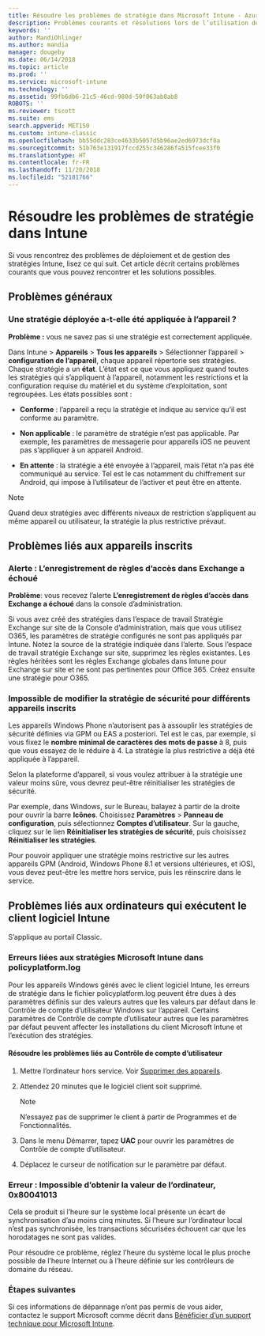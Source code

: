 ```yaml
---
title: Résoudre les problèmes de stratégie dans Microsoft Intune - Azure | Microsoft Docs
description: Problèmes courants et résolutions lors de l’utilisation de stratégies dans Microsoft Intune
keywords: ''
author: MandiOhlinger
ms.author: mandia
manager: dougeby
ms.date: 06/14/2018
ms.topic: article
ms.prod: ''
ms.service: microsoft-intune
ms.technology: ''
ms.assetid: 99fb6db6-21c5-46cd-980d-50f063ab8ab8
ROBOTS: ''
ms.reviewer: tscott
ms.suite: ems
search.appverid: MET150
ms.custom: intune-classic
ms.openlocfilehash: bb55ddc283ce4633b5057d5b96ae2ed6973dcf8a
ms.sourcegitcommit: 51b763e131917fccd255c346286fa515fcee33f0
ms.translationtype: HT
ms.contentlocale: fr-FR
ms.lasthandoff: 11/20/2018
ms.locfileid: "52181766"
---
```

# <a name="troubleshoot-policies-in-intune"></a>Résoudre les problèmes de stratégie dans Intune

Si vous rencontrez des problèmes de déploiement et de gestion des stratégies Intune, lisez ce qui suit. Cet article décrit certains problèmes courants que vous pouvez rencontrer et les solutions possibles.

## <a name="general-issues"></a>Problèmes généraux

### <a name="was-a-deployed-policy-applied-to-the-device"></a>Une stratégie déployée a-t-elle été appliquée à l’appareil ?
**Problème :** vous ne savez pas si une stratégie est correctement appliquée.

Dans Intune > **Appareils** > **Tous les appareils** > Sélectionner l’appareil > **configuration de l’appareil**, chaque appareil répertorie ses stratégies. Chaque stratégie a un **état**. L’état est ce que vous appliquez quand toutes les stratégies qui s’appliquent à l’appareil, notamment les restrictions et la configuration requise du matériel et du système d’exploitation, sont regroupées. Les états possibles sont :

- **Conforme** : l’appareil a reçu la stratégie et indique au service qu’il est conforme au paramètre.

- **Non applicable** : le paramètre de stratégie n’est pas applicable. Par exemple, les paramètres de messagerie pour appareils iOS ne peuvent pas s’appliquer à un appareil Android.

- **En attente** : la stratégie a été envoyée à l’appareil, mais l’état n’a pas été communiqué au service. Tel est le cas notamment du chiffrement sur Android, qui impose à l’utilisateur de l’activer et peut être en attente.

> [!NOTE]
> Quand deux stratégies avec différents niveaux de restriction s’appliquent au même appareil ou utilisateur, la stratégie la plus restrictive prévaut.

## <a name="issues-with-enrolled-devices"></a>Problèmes liés aux appareils inscrits

### <a name="alert-saving-of-access-rules-to-exchange-has-failed"></a>Alerte : L’enregistrement de règles d’accès dans Exchange a échoué
**Problème**: vous recevez l’alerte **L’enregistrement de règles d’accès dans Exchange a échoué** dans la console d’administration.

Si vous avez créé des stratégies dans l’espace de travail Stratégie Exchange sur site de la Console d’administration, mais que vous utilisez O365, les paramètres de stratégie configurés ne sont pas appliqués par Intune. Notez la source de la stratégie indiquée dans l’alerte.  Sous l’espace de travail stratégie Exchange sur site, supprimez les règles existantes. Les règles héritées sont les règles Exchange globales dans Intune pour Exchange sur site et ne sont pas pertinentes pour Office 365. Créez ensuite une stratégie pour O365.

### <a name="cannot-change-security-policy-for-various-enrolled-devices"></a>Impossible de modifier la stratégie de sécurité pour différents appareils inscrits
Les appareils Windows Phone n’autorisent pas à assouplir les stratégies de sécurité définies via GPM ou EAS a posteriori. Tel est le cas, par exemple, si vous fixez le **nombre minimal de caractères des mots de passe** à 8, puis que vous essayez de le réduire à 4. La stratégie la plus restrictive a déjà été appliquée à l’appareil.

Selon la plateforme d’appareil, si vous voulez attribuer à la stratégie une valeur moins sûre, vous devrez peut-être réinitialiser les stratégies de sécurité.

Par exemple, dans Windows, sur le Bureau, balayez à partir de la droite pour ouvrir la barre **Icônes**. Choisissez **Paramètres** > **Panneau de configuration**, puis sélectionnez **Comptes d’utilisateur**. Sur la gauche, cliquez sur le lien **Réinitialiser les stratégies de sécurité**, puis choisissez **Réinitialiser les stratégies**.

Pour pouvoir appliquer une stratégie moins restrictive sur les autres appareils GPM (Android, Windows Phone 8.1 et versions ultérieures, et iOS), vous devez peut-être les mettre hors service, puis les réinscrire dans le service.

## <a name="issues-with-pcs-that-run-the-intune-software-client"></a>Problèmes liés aux ordinateurs qui exécutent le client logiciel Intune

S’applique au portail Classic.

### <a name="microsoft-intune-policy-related-errors-in-policyplatformlog"></a>Erreurs liées aux stratégies Microsoft Intune dans policyplatform.log
Pour les appareils Windows gérés avec le client logiciel Intune, les erreurs de stratégie dans le fichier policyplatform.log peuvent être dues à des paramètres définis sur des valeurs autres que les valeurs par défaut dans le Contrôle de compte d’utilisateur Windows sur l’appareil. Certains paramètres de Contrôle de compte d’utilisateur autres que les paramètres par défaut peuvent affecter les installations du client Microsoft Intune et l’exécution des stratégies.

#### <a name="resolve-uac-issues"></a>Résoudre les problèmes liés au Contrôle de compte d’utilisateur

1. Mettre l’ordinateur hors service. Voir [Supprimer des appareils](devices-wipe.md).

2. Attendez 20 minutes que le logiciel client soit supprimé.

    > [!NOTE]
    > N’essayez pas de supprimer le client à partir de Programmes et de Fonctionnalités.

3. Dans le menu Démarrer, tapez **UAC** pour ouvrir les paramètres de Contrôle de compte d’utilisateur.

4. Déplacez le curseur de notification sur le paramètre par défaut.

### <a name="error-cannot-obtain-the-value-from-the-computer-0x80041013"></a>Erreur : Impossible d’obtenir la valeur de l’ordinateur, 0x80041013
Cela se produit si l’heure sur le système local présente un écart de synchronisation d’au moins cinq minutes. Si l’heure sur l’ordinateur local n’est pas synchronisée, les transactions sécurisées échouent car que les horodatages ne sont pas valides.

Pour résoudre ce problème, réglez l’heure du système local le plus proche possible de l’heure Internet ou à l’heure définie sur les contrôleurs de domaine du réseau.

### <a name="next-steps"></a>Étapes suivantes
Si ces informations de dépannage n’ont pas permis de vous aider, contactez le support Microsoft comme décrit dans [Bénéficier d’un support technique pour Microsoft Intune](get-support.md).
